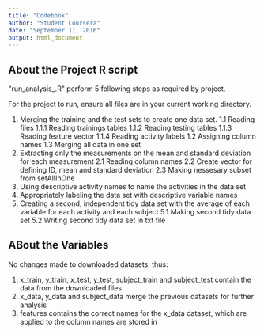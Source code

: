 ```yaml
---
title: "Codebook"
author: "Student Coursera"
date: "September 11, 2016"
output: html_document
---
```


## About the Project R script

"run_analysis_.R" perform 5 following steps as required by project.

For the project to run, ensure all files are in your current working directory.

1. Merging the training and the test sets to create one data set.
1.1 Reading files
   1.1.1 Reading trainings tables
   1.1.2 Reading testing tables
  1.1.3 Reading feature vector
  1.1.4 Reading activity labels
  1.2 Assigning column names
  1.3 Merging all data in one set
2. Extracting only the measurements on the mean and standard deviation for each measurement
  2.1 Reading column names
  2.2 Create vector for defining ID, mean and standard deviation
  2.3 Making nessesary subset from setAllInOne
3. Using descriptive activity names to name the activities in the data set
4. Appropriately labeling the data set with descriptive variable names
5. Creating a second, independent tidy data set with the average of each variable for each activity and each subject
  5.1 Making second tidy data set
  5.2 Writing second tidy data set in txt file

## ABout the Variables

No changes made to downloaded datasets, thus:
1. x_train, y_train, x_test, y_test, subject_train and subject_test contain the data from the downloaded files
2. x_data, y_data and subject_data merge the previous datasets for further analysis
3. features contains the correct names for the x_data dataset, which are applied to the column names are stored in
